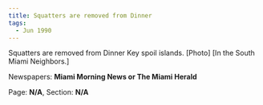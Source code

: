 ```yaml
---  
title: Squatters are removed from Dinner  
tags:  
  - Jun 1990  
---  
```

  
Squatters are removed from Dinner Key spoil islands. [Photo] [In the South Miami Neighbors.]  
  
Newspapers: **Miami Morning News or The Miami Herald**  
  
Page: **N/A**, Section: **N/A** 
